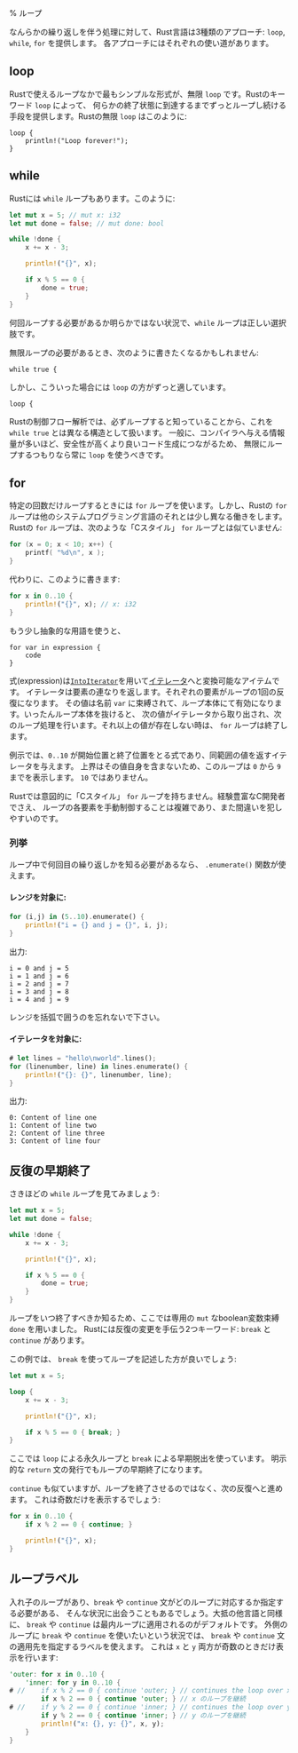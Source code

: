 % ループ
<!-- % Loops -->

<!-- Rust currently provides three approaches to performing some kind of iterative activity. They are: `loop`, `while` and `for`. Each approach has its own set of uses. -->
なんらかの繰り返しを伴う処理に対して、Rust言語は3種類のアプローチ: `loop`, `while`, `for` を提供します。
各アプローチにはそれぞれの使い道があります。

## loop

<!-- The infinite `loop` is the simplest form of loop available in Rust. Using the keyword `loop`, Rust provides a way to loop indefinitely until some terminating statement is reached. Rust's infinite `loop`s look like this: -->
Rustで使えるループなかで最もシンプルな形式が、無限 `loop` です。Rustのキーワード `loop` によって、
何らかの終了状態に到達するまでずっとループし続ける手段を提供します。Rustの無限 `loop` はこのように:

```rust,ignore
loop {
    println!("Loop forever!");
}
```

## while

<!-- Rust also has a `while` loop. It looks like this: -->
Rustには `while` ループもあります。このように:

```rust
let mut x = 5; // mut x: i32
let mut done = false; // mut done: bool

while !done {
    x += x - 3;

    println!("{}", x);

    if x % 5 == 0 {
        done = true;
    }
}
```

<!-- `while` loops are the correct choice when you’re not sure how many times -->
<!-- you need to loop. -->
何回ループする必要があるか明らかではない状況で、`while` ループは正しい選択肢です。

<!-- If you need an infinite loop, you may be tempted to write this: -->
無限ループの必要があるとき、次のように書きたくなるかもしれません:

```rust,ignore
while true {
```

<!-- However, `loop` is far better suited to handle this case: -->
しかし、こういった場合には `loop` の方がずっと適しています。

```rust,ignore
loop {
```

<!-- Rust’s control-flow analysis treats this construct differently than a `while -->
<!-- true`, since we know that it will always loop. In general, the more information -->
<!-- we can give to the compiler, the better it can do with safety and code -->
<!-- generation, so you should always prefer `loop` when you plan to loop -->
<!-- infinitely. -->
Rustの制御フロー解析では、必ずループすると知っていることから、これを `while true` とは異なる構造として扱います。
一般に、コンパイラへ与える情報量が多いほど、安全性が高くより良いコード生成につながるため、
無限にループするつもりなら常に `loop` を使うべきです。


## for

<!-- The `for` loop is used to loop a particular number of times. Rust’s `for` loops -->
<!-- work a bit differently than in other systems languages, however. Rust’s `for` -->
<!-- loop doesn’t look like this “C-style” `for` loop: -->

特定の回数だけループするときには `for` ループを使います。しかし、Rustの `for` ループは他のシステムプログラミング言語のそれとは少し異なる働きをします。
Rustの `for` ループは、次のような「Cスタイル」 `for` ループとは似ていません:

```c
for (x = 0; x < 10; x++) {
    printf( "%d\n", x );
}
```

<!-- Instead, it looks like this: -->
代わりに、このように書きます:

```rust
for x in 0..10 {
    println!("{}", x); // x: i32
}
```

<!-- In slightly more abstract terms, -->
もう少し抽象的な用語を使うと、

```ignore
for var in expression {
    code
}
```

<!-- The expression is an item that can be converted into an [iterator] using -->
<!-- [`IntoIterator`]. The iterator gives back a series of elements. Each element is -->
<!-- one iteration of the loop. That value is then bound to the name `var`, which is -->
<!-- valid for the loop body. Once the body is over, the next value is fetched from -->
<!-- the iterator, and we loop another time. When there are no more values, the `for` -->
<!-- loop is over. -->
式(expression)は[`IntoIterator`]を用いて[イテレータ][iterator]へと変換可能なアイテムです。
イテレータは要素の連なりを返します。それぞれの要素がループの1回の反復になります。
その値は名前 `var` に束縛されて、ループ本体にて有効になります。いったんループ本体を抜けると、
次の値がイテレータから取り出され、次のループ処理を行います。それ以上の値が存在しない時は、
`for` ループは終了します。

[iterator]: iterators.html
[`IntoIterator`]: ../std/iter/trait.IntoIterator.html

<!-- In our example, `0..10` is an expression that takes a start and an end position, -->
<!-- and gives an iterator over those values. The upper bound is exclusive, though, -->
<!-- so our loop will print `0` through `9`, not `10`. -->
例示では、`0..10` が開始位置と終了位置をとる式であり、同範囲の値を返すイテレータを与えます。
上界はその値自身を含まないため、このループは `0` から `9` までを表示します。 `10` ではありません。

<!-- Rust does not have the “C-style” `for` loop on purpose. Manually controlling -->
<!-- each element of the loop is complicated and error prone, even for experienced C -->
<!-- developers. -->
Rustでは意図的に「Cスタイル」 `for` ループを持ちません。経験豊富なC開発者でさえ、
ループの各要素を手動制御することは複雑であり、また間違いを犯しやすいのです。

<!-- ### Enumerate -->
### 列挙

<!-- When you need to keep track of how many times you already looped, you can use the `.enumerate()` function. -->
ループ中で何回目の繰り返しかを知る必要があるなら、 `.enumerate()` 関数が使えます。

<!-- #### On ranges: -->
#### レンジを対象に:

```rust
for (i,j) in (5..10).enumerate() {
    println!("i = {} and j = {}", i, j);
}
```

<!-- Outputs: -->
出力:

```text
i = 0 and j = 5
i = 1 and j = 6
i = 2 and j = 7
i = 3 and j = 8
i = 4 and j = 9
```

<!-- Don't forget to add the parentheses around the range. -->
レンジを括弧で囲うのを忘れないで下さい。

<!-- #### On iterators: -->
#### イテレータを対象に:

```rust
# let lines = "hello\nworld".lines();
for (linenumber, line) in lines.enumerate() {
    println!("{}: {}", linenumber, line);
}
```

<!-- Outputs: -->
出力:

```text
0: Content of line one
1: Content of line two
2: Content of line three
3: Content of line four
```

<!-- ## Ending iteration early -->
## 反復の早期終了

<!-- Let’s take a look at that `while` loop we had earlier: -->
さきほどの `while` ループを見てみましょう:

```rust
let mut x = 5;
let mut done = false;

while !done {
    x += x - 3;

    println!("{}", x);

    if x % 5 == 0 {
        done = true;
    }
}
```

<!-- We had to keep a dedicated `mut` boolean variable binding, `done`, to know -->
<!-- when we should exit out of the loop. Rust has two keywords to help us with -->
<!-- modifying iteration: `break` and `continue`. -->
ループをいつ終了すべきか知るため、ここでは専用の `mut` なboolean変数束縛 `done` を用いました。
Rustには反復の変更を手伝う2つキーワード: `break` と `continue` があります。

<!-- In this case, we can write the loop in a better way with `break`: -->
この例では、 `break` を使ってループを記述した方が良いでしょう:

```rust
let mut x = 5;

loop {
    x += x - 3;

    println!("{}", x);

    if x % 5 == 0 { break; }
}
```

<!-- We now loop forever with `loop` and use `break` to break out early. Issuing an explicit `return` statement will also serve to terminate the loop early. -->
ここでは `loop` による永久ループと `break` による早期脱出を使っています。
明示的な `return` 文の発行でもループの早期終了になります。

<!-- `continue` is similar, but instead of ending the loop, goes to the next -->
<!-- iteration. This will only print the odd numbers: -->
`continue` も似ていますが、ループを終了させるのではなく、次の反復へと進めます。
これは奇数だけを表示するでしょう:

```rust
for x in 0..10 {
    if x % 2 == 0 { continue; }

    println!("{}", x);
}
```

<!-- ## Loop labels -->
## ループラベル

<!-- You may also encounter situations where you have nested loops and need to -->
<!-- specify which one your `break` or `continue` statement is for. Like most -->
<!-- other languages, by default a `break` or `continue` will apply to innermost -->
<!-- loop. In a situation where you would like to a `break` or `continue` for one -->
<!-- of the outer loops, you can use labels to specify which loop the `break` or -->
<!--  `continue` statement applies to. This will only print when both `x` and `y` are -->
<!--  odd: -->
入れ子のループがあり、`break` や `continue` 文がどのループに対応するか指定する必要がある、
そんな状況に出会うこともあるでしょう。大抵の他言語と同様に、 `break` や `continue` は最内ループに適用されるのがデフォルトです。
外側のループに `break` や `continue` を使いたいという状況では、 `break` や `continue` 文の適用先を指定するラベルを使えます。
これは `x` と `y` 両方が奇数のときだけ表示を行います:

```rust
'outer: for x in 0..10 {
    'inner: for y in 0..10 {
# //    if x % 2 == 0 { continue 'outer; } // continues the loop over x
        if x % 2 == 0 { continue 'outer; } // x のループを継続
# //    if y % 2 == 0 { continue 'inner; } // continues the loop over y
        if y % 2 == 0 { continue 'inner; } // y のループを継続
        println!("x: {}, y: {}", x, y);
    }
}
```
